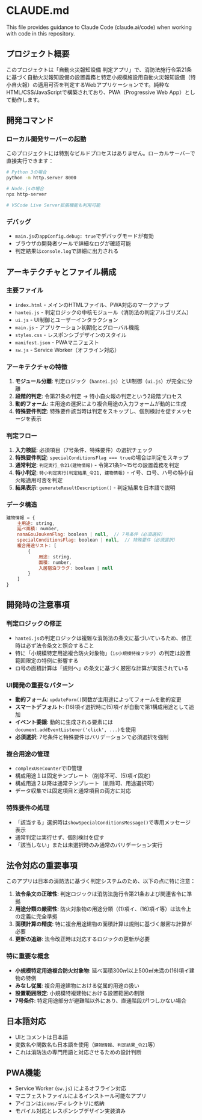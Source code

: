 # CLAUDE.md

This file provides guidance to Claude Code (claude.ai/code) when working with code in this repository.

## プロジェクト概要

このプロジェクトは「自動火災報知設備 判定アプリ」で、消防法施行令第21条に基づく自動火災報知設備の設置義務と特定小規模施設用自動火災報知設備（特小自火報）の適用可否を判定するWebアプリケーションです。純粋なHTML/CSS/JavaScriptで構築されており、PWA（Progressive Web App）として動作します。

## 開発コマンド

### ローカル開発サーバーの起動
このプロジェクトには特別なビルドプロセスはありません。ローカルサーバーで直接実行できます：

```bash
# Python 3の場合
python -m http.server 8000

# Node.jsの場合
npx http-server

# VSCode Live Server拡張機能も利用可能
```

### デバッグ
- `main.js`の`appConfig.debug: true`でデバッグモードが有効
- ブラウザの開発者ツールで詳細なログが確認可能
- 判定結果は`console.log`で詳細に出力される

## アーキテクチャとファイル構成

### 主要ファイル
- `index.html` - メインのHTMLファイル、PWA対応のマークアップ
- `hantei.js` - 判定ロジックの中核モジュール（消防法の判定アルゴリズム）
- `ui.js` - UI制御とユーザーインタラクション
- `main.js` - アプリケーション初期化とグローバル機能
- `styles.css` - レスポンシブデザインのスタイル
- `manifest.json` - PWAマニフェスト
- `sw.js` - Service Worker（オフライン対応）

### アーキテクチャの特徴
1. **モジュール分離**: 判定ロジック（`hantei.js`）とUI制御（`ui.js`）が完全に分離
2. **段階的判定**: 令第21条の判定 → 特小自火報の判定という2段階プロセス
3. **動的フォーム**: 主用途の選択により複合用途の入力フォームが動的に生成
4. **特殊要件判定**: 特殊要件該当時は判定をスキップし、個別検討を促すメッセージを表示

### 判定フロー
1. **入力検証**: 必須項目（7号条件、特殊要件）の選択チェック
2. **特殊要件判定**: `specialConditionsFlag === true`の場合は判定をスキップ
3. **通常判定**: `判定実行_令21(建物情報)` - 令第21条1～15号の設置義務を判定
4. **特小判定**: `特小判定実行(判定結果_令21, 建物情報)` - イ号、ロ号、ハ号の特小自火報適用可否を判定
5. **結果表示**: `generateResultDescription()` - 判定結果を日本語で説明

### データ構造
```javascript
建物情報 = {
    主用途: string,
    延べ面積: number,
    nanaGouJoukenFlag: boolean | null,  // 7号条件（必須選択）
    specialConditionsFlag: boolean | null,  // 特殊要件（必須選択）
    複合用途リスト: [
        {
            用途: string,
            面積: number,
            入居宿泊フラグ: boolean | null
        }
    ]
}
```

## 開発時の注意事項

### 判定ロジックの修正
- `hantei.js`の判定ロジックは複雑な消防法の条文に基づいているため、修正時は必ず法令条文と照合すること
- 特に「小規模特定用途複合防火対象物」（`is小規模特複フラグ`）の判定は設置範囲限定の特例に影響する
- ロ号の面積計算は「規則ヘ」の条文に基づく厳密な計算が実装されている

### UI開発の重要なパターン
- **動的フォーム**: `updateForm()`関数が主用途によってフォームを動的変更
- **スマートデフォルト**: (16)項イ選択時に(5)項イが自動で第1構成用途として追加
- **イベント委譲**: 動的に生成される要素には`document.addEventListener('click', ...)`を使用
- **必須選択**: 7号条件と特殊要件はバリデーションで必須選択を強制

### 複合用途の管理
- `complexUseCounter`でID管理
- 構成用途１は固定テンプレート（削除不可、(5)項イ固定）
- 構成用途２以降は通常テンプレート（削除可、用途選択可）
- データ収集では固定項目と通常項目の両方に対応

### 特殊要件の処理
- 「該当する」選択時は`showSpecialConditionsMessage()`で専用メッセージ表示
- 通常判定は実行せず、個別検討を促す
- 「該当しない」または未選択時のみ通常のバリデーション実行

## 法令対応の重要事項

このアプリは日本の消防法に基づく判定システムのため、以下の点に特に注意：

1. **法令条文の正確性**: 判定ロジックは消防法施行令第21条および関連省令に準拠
2. **用途分類の厳密性**: 防火対象物の用途分類（(1)項イ、(16)項イ等）は法令上の定義に完全準拠
3. **面積計算の精度**: 特に複合用途建物の面積計算は規則に基づく厳密な計算が必要
4. **更新の追跡**: 法令改正時は対応するロジックの更新が必要

### 特に重要な概念
- **小規模特定用途複合防火対象物**: 延べ面積300㎡以上500㎡未満の(16)項イ建物の特例
- **みなし従属**: 複合用途建物における従属的用途の扱い
- **設置範囲限定**: 小規模特複建物における設置範囲の制限
- **7号条件**: 特定用途部分が避難階以外にあり、直通階段が1つしかない場合

## 日本語対応
- UIとコメントは日本語
- 変数名や関数名も日本語を使用（`建物情報`、`判定結果_令21`等）
- これは消防法の専門用語と対応させるための設計判断

## PWA機能
- Service Worker (`sw.js`) によるオフライン対応
- マニフェストファイルによるインストール可能なアプリ
- アイコンは`icons/`ディレクトリに格納
- モバイル対応とレスポンシブデザイン実装済み